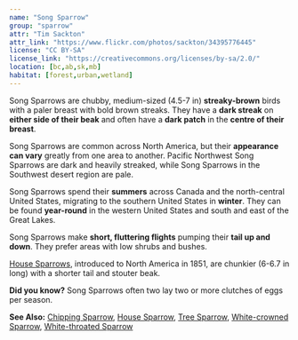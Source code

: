 ```yaml
---
name: "Song Sparrow"
group: "sparrow"
attr: "Tim Sackton"
attr_link: "https://www.flickr.com/photos/sackton/34395776445"
license: "CC BY-SA"
license_link: "https://creativecommons.org/licenses/by-sa/2.0/"
location: [bc,ab,sk,mb]
habitat: [forest,urban,wetland]
---
```

Song Sparrows are chubby, medium-sized (4.5-7 in) **streaky-brown** birds with a paler breast with bold brown streaks. They have a **dark streak** on **either side of their beak** and often have a **dark patch** in the **centre of their breast**.

Song Sparrows are common across North America, but their **appearance can vary** greatly from one area to another. Pacific Northwest Song Sparrows are dark and heavily streaked, while Song Sparrows in the Southwest desert region are pale.

Song Sparrows spend their **summers** across Canada and the north-central United States, migrating to the southern United States in **winter**. They can be found **year-round** in the western United States and south and east of the Great Lakes.

Song Sparrows make **short, fluttering flights** pumping their **tail up and down**. They prefer areas with low shrubs and bushes.

[House Sparrows](/birds/houspar/), introduced to North America in 1851, are chunkier (6-6.7 in long) with a shorter tail and stouter beak.

**Did you know?** Song Sparrows often two lay two or more clutches of eggs per season.

<!-- generated, do not edit -->
**See Also:**
[Chipping Sparrow](/birds/chipspar/),
[House Sparrow](/birds/houspar/),
[Tree Sparrow](/birds/treespar/),
[White-crowned Sparrow](/birds/whitecspar/),
[White-throated Sparrow](/birds/whitetspar/)
